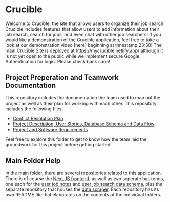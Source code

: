 # Crucible
Welcome to Crucible, the site that allows users to organize their job search! Crucible includes features that allow users to add information about their job search, search for jobs, and even chat with other job searchers! If you would like a demonstration of the Crucible application, feel free to take a look at our demonstration video [here] beginning at timestamp 23:30! The main Crucible Site is deployed at https://mycrucible.netlify.app/ although it is not yet open to the public while we implement secure Google Authentication for login. Please check back soon!

## Project Preperation and Teamwork Documentation

This repository includes the documentation the team used to map out the project as well as their plan for working with each other. This repositoty includes the following files:

 - [Conflict Resolution Plan](https://github.com/TEAMV4D3R/project_prep/blob/main/project_prep_01.md)
 - [Project Description, User Stories, Database Schema and Data Flow](https://github.com/TEAMV4D3R/project_prep/blob/main/project_prep_04.md)
 - [Project and Software Requirements](https://github.com/TEAMV4D3R/project_prep/blob/main/requirements.md)

Feel free to explore this folder to get to know how the team laid the groundwork for this project before getting started!

## Main Folder Help
In the main folder, there are several repositories related to this application. There is of course the [Next.JS frontend](https://github.com/TEAMV4D3R/nextjs-frontend-crucible#readme), as well as two seperate backends, one each for the [user job notes](https://github.com/TEAMV4D3R/django-backend-crucible/blob/main/README.md) and [user job search data schema](https://github.com/TEAMV4D3R/django-scraping-backend#readme), plus the separate repository that houses the [data scraper](https://github.com/TEAMV4D3R/scraper#readme). Each repository has its own README file that elaborates on the contents of the individual folders. 
